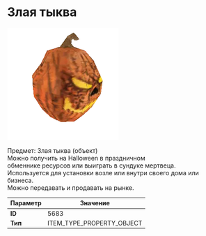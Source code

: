 # Злая тыква

![Item Image](../img/5683.webp?raw=true)

Предмет: Злая тыква (объект)<br>Можно получить на Halloween в праздничном<br>обменнике ресурсов или выиграть в сундуке мертвеца.<br>Используется для установки возле или внутри своего дома или бизнеса.<br>Можно передавать и продавать на рынке.


| Параметр | Значение |
|----------|----------|
| **ID** | 5683 |
| **Тип** | ITEM_TYPE_PROPERTY_OBJECT |

